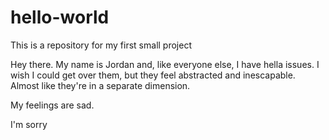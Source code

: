 # hello-world
This is a repository for my first small project

Hey there. My name is Jordan and, like everyone else, I have hella issues. I wish I could get over them, but they feel abstracted and inescapable. Almost like they're in a separate dimension.

My feelings are sad.

I'm sorry
